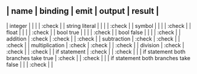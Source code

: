 | name                                  | binding | emit   | output | result |
------------------------------------------------------------------------------
| integer                               |        |        |        | :check |
| string literal                        |        |        |        | :check |
| symbol                                |        |        |        | :check |
| float                                 |        |        |        | :check |
| bool true                             |        |        |        | :check |
| bool false                            |        |        |        | :check |
| addition                              | :check | :check |        | :check |
| subtraction                           | :check | :check |        | :check |
| multiplication                        | :check | :check |        | :check |
| division                              | :check | :check |        | :check |
| if statement                          | :check |        | :check |        |
| if statement both branches take true  | :check |        | :check |        |
| if statement both branches take false |        |        | :check |        |
